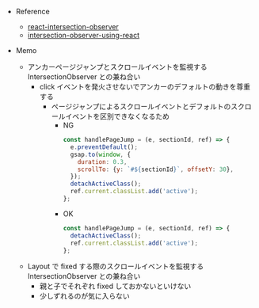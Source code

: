 - Reference

  - [react-intersection-observer](https://github.com/thebuilder/react-intersection-observer)
  - [intersection-observer-using-react](https://dev.to/producthackers/intersection-observer-using-react-49ko)

- Memo
  - アンカーページジャンプとスクロールイベントを監視する IntersectionObserver との兼ね合い
    - click イベントを発火させないでアンカーのデフォルトの動きを尊重する
      - ページジャンプによるスクロールイベントとデフォルトのスクロールイベントを区別できなくなるため
        - NG
          ```javascript
          const handlePageJump = (e, sectionId, ref) => {
            e.preventDefault();
            gsap.to(window, {
              duration: 0.3,
              scrollTo: {y: `#${sectionId}`, offsetY: 30},
            });
            detachActiveClass();
            ref.current.classList.add('active');
          };
          ```
        - OK
          ```javascript
          const handlePageJump = (e, sectionId, ref) => {
            detachActiveClass();
            ref.current.classList.add('active');
          };
          ```
  - Layout で fixed する際のスクロールイベントを監視する IntersectionObserver との兼ね合い
    - 親と子でそれぞれ fixed しておかないといけない
    - 少しずれるのが気に入らない
